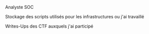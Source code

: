 Analyste SOC

Stockage des scripts utilisés pour les infrastructures ou j'ai travaillé

Writes-Ups des CTF auxquels j'ai participé
